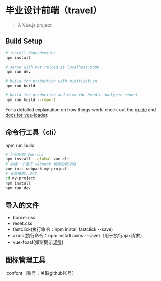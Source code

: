 # 毕业设计前端（travel）

> A Vue.js project

## Build Setup

``` bash
# install dependencies
npm install

# serve with hot reload at localhost:8080
npm run dev

# build for production with minification
npm run build

# build for production and view the bundle analyzer report
npm run build --report
```

For a detailed explanation on how things work, check out the [guide](http://vuejs-templates.github.io/webpack/) and [docs for vue-loader](http://vuejs.github.io/vue-loader).

## 命令行工具（cli）

npm run build

```bash
# 全局安装 Vue-cli
npm install --global vue-cli
# 创建一个基于 webpack 模板的新项目
vue init webpack my-project
# 安装依赖，走你
cd my-project
npm install
npm run dev
```

## 导入的文件

- border.css
- reset.css
- fastclick(执行命令：npm install fastclick --save)
- axios(执行命令：npm install axios --save)（用于执行ajax请求）
- vue-toast(弹窗提示[详情](https://github.com/lin-xin/vue-toast))

## 图标管理工具

iconfont（账号：关联github账号）
